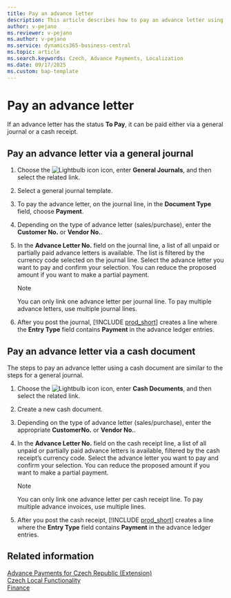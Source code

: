 ```yaml
---
title: Pay an advance letter  
description: This article describes how to pay an advance letter using the Czech Advance Payments Localization extension.  
author: v-pejano  
ms.reviewer: v-pejano  
ms.author: v-pejano  
ms.service: dynamics365-business-central  
ms.topic: article  
ms.search.keywords: Czech, Advance Payments, Localization  
ms.date: 09/17/2025  
ms.custom: bap-template
---
```


# Pay an advance letter

If an advance letter has the status **To Pay**, it can be paid either via a general journal or a cash receipt.

## Pay an advance letter via a general journal

1. Choose the ![Lightbulb icon](../../media/ui-search/search_small.png "Tell me what you want to do") icon, enter **General Journals**, and then select the related link.
2. Select a general journal template.
3. To pay the advance letter, on the journal line, in the **Document Type** field, choose **Payment**.
4. Depending on the type of advance letter (sales/purchase), enter the **Customer No.** or **Vendor No.**.
5. In the **Advance Letter No.** field on the journal line, a list of all unpaid or partially paid advance letters is available. The list is filtered by the currency code selected on the journal line. Select the advance letter you want to pay and confirm your selection. You can reduce the proposed amount if you want to make a partial payment.  

   > [!NOTE]
   > You can only link one advance letter per journal line. To pay multiple advance letters, use multiple journal lines.

6. After you post the journal, [!INCLUDE [prod_short](../../includes/prod_short.md)] creates a line where the **Entry Type** field contains **Payment** in the advance ledger entries.

## Pay an advance letter via a cash document

The steps to pay an advance letter using a cash document are similar to the steps for a general journal.

1. Choose the ![Lightbulb icon](../../media/ui-search/search_small.png "Tell me what you want to do") icon, enter **Cash Documents**, and then select the related link.
2. Create a new cash document.
3. Depending on the type of advance letter (sales/purchase), enter the appropriate **CustomerNo.** or **Vendor No.**.
4. In the **Advance Letter No.** field on the cash receipt line, a list of all unpaid or partially paid advance letters is available, filtered by the cash receipt’s currency code. Select the advance letter you want to pay and confirm your selection. You can reduce the proposed amount if you want to make a partial payment.  

   > [!NOTE]
   > You can only link one advance letter per cash receipt line. To pay multiple advance invoices, use multiple lines.

5. After you post the cash receipt, [!INCLUDE [prod_short](../../includes/prod_short.md)] creates a line where the **Entry Type** field contains **Payment** in the advance ledger entries.

## Related information

[Advance Payments for Czech Republic (Extension)](ui-extensions-advance-payments-localization-cz.md)  
[Czech Local Functionality](czech-local-functionality.md)  
[Finance](../../finance.md)
